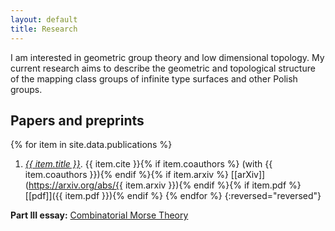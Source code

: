 ```yaml
---
layout: default
title: Research
---
```


I am interested in geometric group theory and low dimensional
topology.  My current research aims to describe the geometric
and topological structure of the mapping class groups of infinite
type surfaces and other Polish groups. 

## Papers and preprints 

{% for item in site.data.publications %}
1. _<u>{{ item.title }}</u>_. {{ item.cite }}{% if item.coauthors %} (with {{ item.coauthors }}){% endif %}{% if item.arxiv %} [[arXiv]](https://arxiv.org/abs/{{ item.arxiv }}){% endif %}{% if item.pdf %} [[pdf]]({{ item.pdf }}){% endif %}
{% endfor %} {:reversed="reversed"}

**Part III essay:** [Combinatorial Morse
Theory](/assets/pdf/combinatorial_morse_theory.pdf)
